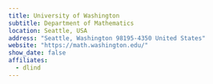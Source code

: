 ```yaml
---
title: University of Washington
subtitle: Department of Mathematics
location: Seattle, USA
address: "Seattle, Washington 98195-4350 United States"
website: "https://math.washington.edu/"
show_date: false
affiliates:
  - dlind
---
```


